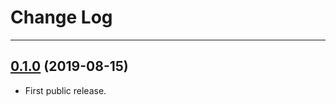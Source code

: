 # Change Log

-----

## [0.1.0](https://github.com/EFPrefix/EFFoundation/releases/tag/0.1.0) (2019-08-15)

- First public release.
